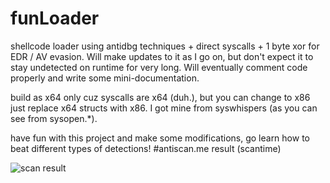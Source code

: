 # funLoader

shellcode loader using antidbg techniques + direct syscalls + 1 byte xor for EDR / AV evasion. Will make updates to it as I go on, but don't expect it to stay undetected on runtime for very long. Will eventually comment code properly and write some mini-documentation. 

build as x64 only cuz syscalls are x64 (duh.), but you can change to x86 just replace x64 structs with x86. I got mine from syswhispers (as you can see from sysopen.*). 

have fun with this project and make some modifications, go learn how to beat different types of detections!
#antiscan.me result (scantime)



![scan result](https://antiscan.me/images/result/QJbJ350dTPiu.png)
